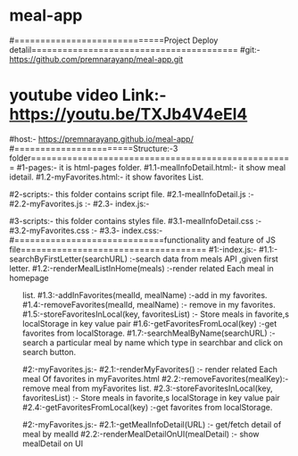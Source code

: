 # meal-app
#=============================Project Deploy detalil========================================
#git:- https://github.com/premnarayanp/meal-app.git

# youtube video Link:- https://youtu.be/TXJb4V4eEl4

#host:-   https://premnarayanp.github.io/meal-app/
#=======================Structure:-3 folder===================================================
#1-pages:- it is html-pages folder.
#1.1-mealInfoDetail.html:- it show meal idetail. 
#1.2-myFavorites.html:- it show favorites List.

#2-scripts:- this folder contains script file. 
#2.1-mealInfoDetail.js :-  
#2.2-myFavorites.js :- 
#2.3- index.js:-

#3-scripts:- this folder contains styles file. 
#3.1-mealInfoDetail.css :-  
#3.2-myFavorites.css :- 
#3.3- index.css:-
#=============================functionality and feature of JS file====================================
#1:-index.js:-
#1.1:-searchByFirstLetter(searchURL) :-search data from meals API ,given first letter.
#1.2:-renderMealListInHome(meals) :-render related Each meal in homepage <ul> list.
#1.3:-addInFavorites(mealId, mealName) :-add in my favorites.
#1.4:-removeFavorites(mealId, mealName) :- remove in my favorites.
#1.5:-storeFavoritesInLocal(key, favoritesList) :- Store meals in  favorite,s localStorage in key value pair 
#1.6:-getFavoritesFromLocal(key) :-get favorites from localStorage.
#1.7:-searchMealByName(searchURL) :-search a particular meal by name which type in searchbar and click on search button.
  
#2:-myFavorites.js:-
#2.1:-renderMyFavorites() :- render related Each meal Of favorites in myFavorites.html 
#2.2:-removeFavorites(mealKey):- remove meal from  myFavorites list.
#2.3:-storeFavoritesInLocal(key, favoritesList) :- Store meals in  favorite,s localStorage in key value pair 
#2.4:-getFavoritesFromLocal(key) :-get favorites from localStorage. 
  
#2:-myFavorites.js:-
#2.1:-getMealInfoDetail(URL)  :- get/fetch detail of meal by mealId
#2.2:-renderMealDetailOnUI(mealDetail) :- show mealDetail on UI 
 
